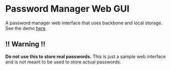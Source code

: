 # Password Manager Web GUI

A password manager web interface that uses backbone and local storage. See the demo [here]().


## !! Warning !!

__Do not use this to store real passwords.__ This is just a sample web interface and is not meant to be used to store actual passwords.